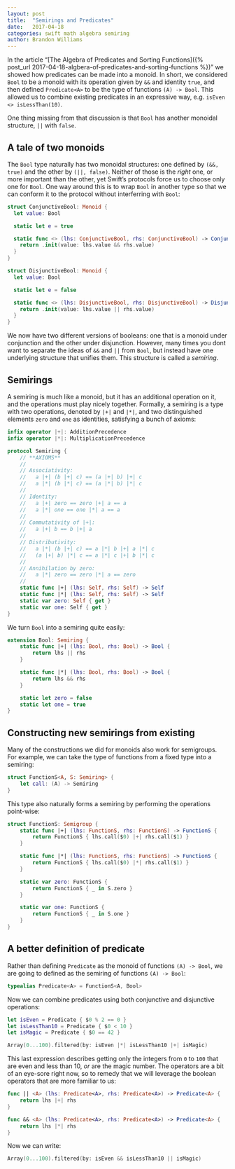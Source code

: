 ```yaml
---
layout: post
title:  "Semirings and Predicates"
date:   2017-04-18
categories: swift math algebra semiring
author: Brandon Williams
---
```


In the article “[The Algebra of Predicates and Sorting Functions]({% post_url 2017-04-18-algbera-of-predicates-and-sorting-functions %})” we showed how predicates can be made into a monoid. In short, we considered `Bool` to be a monoid with its operation given by `&&` and identity `true`, and then defined `Predicate<A>` to be the type of functions `(A) -> Bool`. This allowed us to combine existing predicates in an expressive way, e.g. `isEven <> isLessThan(10)`.

One thing missing from that discussion is that `Bool` has another monoidal structure, `||` with `false`. 

## A tale of two monoids

The `Bool` type naturally has two monoidal structures: one defined by `(&&, true)` and the other by `(||, false)`. Neither of those is the _right_ one, or more important than the other, yet Swift’s protocols force us to choose only one for `Bool`. One way around this is to wrap `Bool` in another type so that we can conform it to the protocol without interferring with `Bool`:

```swift
struct ConjunctiveBool: Monoid {
  let value: Bool

  static let e = true

  static func <> (lhs: ConjunctiveBool, rhs: ConjunctiveBool) -> ConjunctiveBool {
  	return .init(value: lhs.value && rhs.value)
  }
}

struct DisjunctiveBool: Monoid {
  let value: Bool

  static let e = false

  static func <> (lhs: DisjunctiveBool, rhs: DisjunctiveBool) -> DisjunctiveBool {
  	return .init(value: lhs.value || rhs.value)
  }
}
```

We now have two different versions of booleans: one that is a monoid under conjunction and the other under disjunction. However, many times you dont want to separate the ideas of `&&` and `||` from `Bool`, but instead have one underlying structure that unifies them. This structure is called a _semiring_.

## Semirings

A semiring is much like a monoid, but it has an additional operation on it, and the operations must play nicely together. Formally, a semiring is a type with two operations, denoted by `|+|` and `|*|`, and two distinguished elements `zero` and `one` as identities, satisfying a bunch of axioms:

```swift
infix operator |+|: AdditionPrecedence
infix operator |*|: MultiplicationPrecedence

protocol Semiring {
	// **AXIOMS**
	//
	// Associativity:
	// 	 a |+| (b |+| c) == (a |+| b) |+| c
	// 	 a |*| (b |*| c) == (a |*| b) |*| c
	//
	// Identity:
	//   a |+| zero == zero |+| a == a
	//   a |*| one == one |*| a == a
	//
	// Commutativity of |+|:
	//   a |+| b == b |+| a
	//
	// Distributivity:
	//   a |*| (b |+| c) == a |*| b |+| a |*| c
	//   (a |+| b) |*| c == a |*| c |+| b |*| c
	//
	// Annihilation by zero:
	//   a |*| zero == zero |*| a == zero
	//
	static func |+| (lhs: Self, rhs: Self) -> Self
	static func |*| (lhs: Self, rhs: Self) -> Self
	static var zero: Self { get }
	static var one: Self { get }
}
```
 
We turn `Bool` into a semiring quite easily:

```swift
extension Bool: Semiring {
	static func |+| (lhs: Bool, rhs: Bool) -> Bool {
		return lhs || rhs
	}

	static func |*| (lhs: Bool, rhs: Bool) -> Bool {
		return lhs && rhs
	}

	static let zero = false
	static let one = true
}
```

## Constructing new semirings from existing

Many of the constructions we did for monoids also work for semigroups. For example, we can take the type of functions from a fixed type into a semiring:

```swift
struct FunctionS<A, S: Semiring> {
	let call: (A) -> Semiring
}
```

This type also naturally forms a semiring by performing the operations point-wise:

```swift
struct FunctionS: Semigroup {
	static func |+| (lhs: FunctionS, rhs: FunctionS) -> FunctionS {
		return FunctionS { lhs.call($0) |+| rhs.call($1) }
	}

	static func |*| (lhs: FunctionS, rhs: FunctionS) -> FunctionS {
		return FunctionS { lhs.call($0) |*| rhs.call($1) }
	}

	static var zero: FunctionS {
		return FunctionS { _ in S.zero }
	}

	static var one: FunctionS {
		return FunctionS { _ in S.one }
	}
}
```

## A better definition of predicate

Rather than defining `Predicate` as the monoid of functions `(A) -> Bool`, we are going to defined as the semiring of functions `(A) -> Bool`:

```swift
typealias Predicate<A> = FunctionS<A, Bool>
```

Now we can combine predicates using both conjunctive and disjunctive operations:

```swift
let isEven = Predicate { $0 % 2 == 0 }
let isLessThan10 = Predicate { $0 < 10 }
let isMagic = Predicate { $0 == 42 }

Array(0...100).filtered(by: isEven |*| isLessThan10 |+| isMagic)
```

This last expression describes getting only the integers from `0` to `100` that are even and less than 10, _or_ are the magic number. The operators are a bit of an eye-sore right now, so to remedy that we will leverage the boolean operators that are more familiar to us:

```swift
func || <A> (lhs: Predicate<A>, rhs: Predicate<A>) -> Predicate<A> {
	return lhs |+| rhs
}

func && <A> (lhs: Predicate<A>, rhs: Predicate<A>) -> Predicate<A> {
	return lhs |*| rhs
}
```

Now we can write:

```swift
Array(0...100).filtered(by: isEven && isLessThan10 || isMagic)
```


















